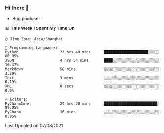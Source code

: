 ### Hi there 👋
* Bug producer
<!--START_SECTION:waka-->
📊 **This Week I Spent My Time On** 

```text
⌚︎ Time Zone: Asia/Shanghai

💬 Programming Languages: 
Python                   23 hrs 49 mins      ████████████████████░░░░░   80.05% 
JSON                     4 hrs 54 mins       ████░░░░░░░░░░░░░░░░░░░░░   16.47% 
Markdown                 58 mins             ░░░░░░░░░░░░░░░░░░░░░░░░░   3.29% 
Text                     3 mins              ░░░░░░░░░░░░░░░░░░░░░░░░░   0.19% 
XML                      0 secs              ░░░░░░░░░░░░░░░░░░░░░░░░░   0.0%

🔥 Editors: 
PyCharmCore              29 hrs 28 mins      ████████████████████████░   99.05% 
PyCharm                  16 mins             ░░░░░░░░░░░░░░░░░░░░░░░░░   0.95%

```


 Last Updated on 07/08/2021
<!--END_SECTION:waka-->
